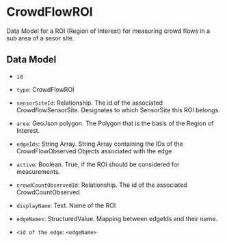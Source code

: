 # CrowdFlowROI

Data Model for a ROI (Region of Interest) for measuring crowd flows in a sub area of a sesor site.

## Data Model

- `id`

- `type`: CrowdFlowROI

- `sensorSiteId`: Relationship. The id of the associated CrowdflowSensorSite. Designates to which SensorSite this ROI belongs.

- `area`: GeoJson polygon. The Polygon that is the basis of the Region of Interest.

- `edgeIds`: String Array. String Array containing the IDs of the CrowdFlowObserved Objects associated with the edge

- `active`: Boolean. True, if the ROI should be considered for measurements.

- `crowdCountObservedId`: Relationship. The id of the associated CrowdCountObserved

- `displayName`: Text. Name of the ROI

- `edgeNames`: StructuredValue. Mapping between edgeIds and their name.
 - `<id of the edge`: `<edgeName>`
 
